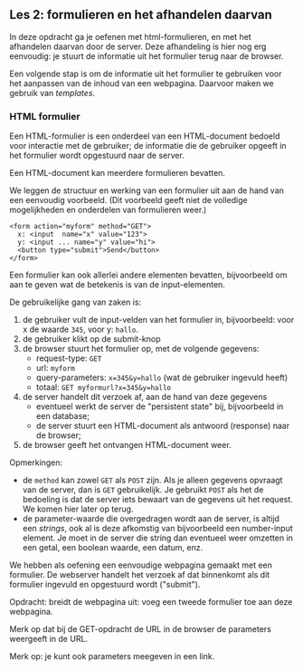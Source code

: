 ## Les 2: formulieren en het afhandelen daarvan

In deze opdracht ga je oefenen met html-formulieren, en met het afhandelen daarvan door de server. Deze afhandeling is hier nog erg eenvoudig: je stuurt de informatie uit het formulier terug naar de browser.

Een volgende stap is om de informatie uit het formulier te gebruiken voor het aanpassen van de inhoud van een webpagina. Daarvoor maken we gebruik van *templates*.


### HTML formulier

Een HTML-formulier is een onderdeel van een HTML-document bedoeld voor interactie met de gebruiker; de informatie die de gebruiker opgeeft in het formulier wordt opgestuurd naar de server.

Een HTML-document kan meerdere formulieren bevatten.

We leggen de structuur en werking van een formulier uit aan de hand van een eenvoudig voorbeeld. (Dit voorbeeld geeft niet de volledige mogelijkheden en onderdelen van formulieren weer.)

```
<form action="myform" method="GET">
  x: <input  name="x" value="123">
  y: <input ... name="y" value="hi">
  <button type="submit">Send</button>
</form>
```

Een formulier kan ook allerlei andere elementen bevatten, bijvoorbeeld om aan te geven wat de betekenis is van de input-elementen.

De gebruikelijke gang van zaken is:

1. de gebruiker vult de input-velden van het formulier in, bijvoorbeeld: voor x de waarde `345`, voor y: `hallo`.
2. de gebruiker klikt op de submit-knop
3. de browser stuurt het formulier op, met de volgende gegevens:
    * request-type: `GET`
    * url: `myform`
    * query-parameters: `x=345&y=hallo` (wat de gebruiker ingevuld heeft)
    * totaal: `GET myformurl?x=345&y=hallo`
4. de server handelt dit verzoek af, aan de hand van deze gegevens
    * eventueel werkt de server de "persistent state" bij, bijvoorbeeld in een database;
    * de server stuurt een HTML-document als antwoord (response) naar de browser;
5. de browser geeft het ontvangen HTML-document weer.

Opmerkingen:

* de `method` kan zowel `GET` als `POST` zijn. Als je alleen gegevens opvraagt van de server, dan is `GET` gebruikelijk. Je gebruikt `POST` als het de bedoeling is dat de server iets bewaart van de gegevens uit het request. We komen hier later op terug.
* de parameter-waarde die overgedragen wordt aan de server, is altijd een *strings*, ook al is deze afkomstig van bijvoorbeeld een number-input element. Je moet in de server die string dan eventueel weer omzetten in een getal, een boolean waarde, een datum, enz.

We hebben als oefening een eenvoudige webpagina gemaakt met een formulier. De webserver handelt het verzoek af dat binnenkomt als dit formulier ingevuld en opgestuurd wordt ("submit").

Opdracht: breidt de webpagina uit: voeg een tweede formulier toe aan deze webpagina.
 
Merk op dat bij de GET-opdracht de URL in de browser de parameters weergeeft in de URL.

Merk op: je kunt ook parameters meegeven in een link.


